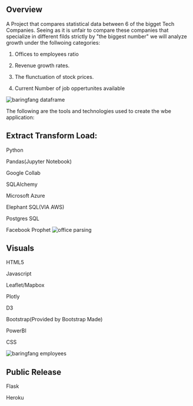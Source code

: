 ## Overview

A Project that compares statistical data between 6 of the bigget Tech Companies. Seeing as it is unfair to compare these companies that specialize in different filds strictly by "the biggest number" we will analyze growth under the follwoing categories:


 1) Offices to employees ratio
 
 2) Revenue growth rates.
 
 3) The flunctuation of stock prices.
 
 4) Current Number of job oppertunites available

![baringfang dataframe](https://user-images.githubusercontent.com/62737069/126351981-b48cf46e-02dc-48e6-b5c7-4dd680b7f49d.JPG)

The following are the tools and technologies used to create the wbe application:

## Extract Transform Load:

Python

Pandas(Jupyter Notebook)

Google Collab

SQLAlchemy

Microsoft Azure

Elephant SQL(VIA AWS)

Postgres SQL

Facebook Prophet
![office parsing](https://user-images.githubusercontent.com/62737069/126352945-4626c60f-ea11-4d97-8d9a-388b03c51ebc.png)
 
 ## Visuals 
 
HTML5

Javascript

Leaflet/Mapbox

Plotly

D3

Bootstrap(Provided by Bootstrap Made)

PowerBI

CSS

![baringfang employees](https://user-images.githubusercontent.com/62737069/126353079-07201b24-4edb-4262-bbaf-e84dbbabb580.JPG)

## Public Release

Flask

Heroku

